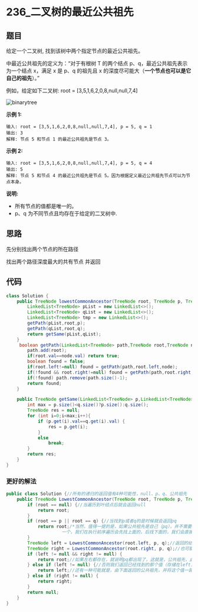 # 236_二叉树的最近公共祖先

## 题目

给定一个二叉树, 找到该树中两个指定节点的最近公共祖先。

中最近公共祖先的定义为：“对于有根树 T 的两个结点 p、q，最近公共祖先表示为一个结点 x，满足 x 是 p、q 的祖先且 x 的深度尽可能大（**一个节点也可以是它自己的祖先**）。”

例如，给定如下二叉树:  root = [3,5,1,6,2,0,8,null,null,7,4]

![binarytree](../../images/binarytree.png)

**示例 1:**

```
输入: root = [3,5,1,6,2,0,8,null,null,7,4], p = 5, q = 1
输出: 3
解释: 节点 5 和节点 1 的最近公共祖先是节点 3。
```

**示例 2:**

```
输入: root = [3,5,1,6,2,0,8,null,null,7,4], p = 5, q = 4
输出: 5
解释: 节点 5 和节点 4 的最近公共祖先是节点 5。因为根据定义最近公共祖先节点可以为节点本身。
```

**说明:**

- 所有节点的值都是唯一的。
- p、q 为不同节点且均存在于给定的二叉树中.

## 思路

 先分别找出两个节点的所在路径

找出两个路径深度最大的共有节点 并返回

## 代码

```java
class Solution {
    public TreeNode lowestCommonAncestor(TreeNode root, TreeNode p, TreeNode q) {
        LinkedList<TreeNode> pList = new LinkedList<>();
        LinkedList<TreeNode> qList = new LinkedList<>();
        LinkedList<TreeNode> tmp = new LinkedList<>();
        getPath(pList,root,p);
        getPath(qList,root,q);
        return getSame(pList,qList);
    }
     boolean getPath(LinkedList<TreeNode> path,TreeNode root,TreeNode node){
        path.add(root);
        if(root.val==node.val) return true;
        boolean found = false;
        if(root.left!=null) found = getPath(path,root.left,node);
        if(!found && root.right!=null) found = getPath(path,root.right,node);
        if(!found) path.remove(path.size()-1);
        return found;
    }

    public TreeNode getSame(LinkedList<TreeNode> p,LinkedList<TreeNode> q){
        int max = p.size()<q.size()?p.size():q.size();
        TreeNode res = null;
        for (int i=0;i<max;i++){
            if (p.get(i).val==q.get(i).val) {
                res = p.get(i);
            }
            else
                break;
        }
        return res;
    }
}
```

### 更好的解法

```java
public class Solution {//所有的递归的返回值有4种可能性，null、p、q、公共祖先
    public TreeNode LowestCommonAncestor(TreeNode root, TreeNode p, TreeNode q) {
        if (root == null) {//当遍历到叶结点后就会返回null
            return root;
        }
        if (root == p || root == q) {//当找到p或者q的是时候就会返回pq
            return root;/*当然，值得一提的是，如果公共祖先是自己（pq），并不需要寻找另外
                     一个，我们在执行前序遍历会先找上面的，后找下面的，我们会直接返回公共祖先。*/
        }
        TreeNode left = LowestCommonAncestor(root.left, p, q);//返回的结点进行保存，可能是null
        TreeNode right = LowestCommonAncestor(root.right, p, q);//也可能是pq，还可能是公共祖先
        if (left != null && right != null) {
            return root;//如果左右都存在，就说明pq都出现了，这就是，公共祖先，此时不用考虑公共祖先是自己的情况，因为上面已经做过判断了。
        } else if (left != null) {//否则我们返回已经找到的那个值（存储在left，与right中），p或者q
            return left;//还有一种可能就是，由下面返回的公共祖先，并将这个值一路返回到最表层
        } else if (right != null) {
            return right;
        }
        return null;
    }
}
```

